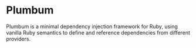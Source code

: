 # Plumbum

Plumbum is a minimal dependency injection framework for Ruby, using vanilla Ruby semantics to define and reference dependencies from different providers.
